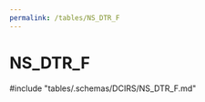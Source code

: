 ```yaml
---
permalink: /tables/NS_DTR_F
---
```

# NS\_DTR\_F
<!-- SPDX-License-Identifier: MPL-2.0 -->

<!-- ATTENTION : Ne pas supprimer ou modifier la ligne ci-dessous -->
#include "tables/.schemas/DCIRS/NS_DTR_F.md"
<!-- ATTENTION : Ne pas supprimer ou modifier la ligne ci-dessus -->
